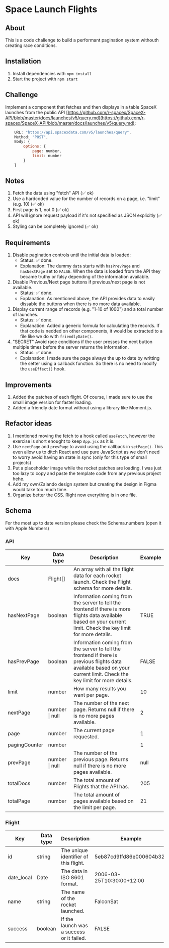# Space Launch Flights

## About

This is a code challenge to build a performant pagination system withouth creating race conditions.

## Installation

1. Install dependencies with `npm install`
1. Start the project with `npm start`

## Challenge

Implement a component that fetches and then displays in a table
SpaceX launches from the public API [https://github.com/r-spacex/SpaceX-API/blob/master/docs/launches/v5/query.md](https://github.com/r-spacex/SpaceX-API/blob/master/docs/launches/v5/query.md):

```js
    URL: "https://api.spacexdata.com/v5/launches/query",
    Method: "POST",
    Body: {
        options: {
            page: number,
            limit: number
        }
    }
```

## Notes

1. Fetch the data using "fetch" API (✅ ok)
1. Use a hardcoded value for the number of records on a page, i.e. "limit" (e.g. 10) (✅ ok)
1. First page is 1, not 0 (✅ ok)
1. API will ignore request payload if it's not specified as JSON explicitly (✅ ok)
1. Styling can be completely ignored (✅ ok)

## Requirements

1. Disable pagination controls until the initial data is loaded:
   - Status: ✅ done.
   - Explanation: The dummy `data` starts with `hasPrevPage` and `hasNextPage` set to `FALSE`. When the data is loaded from the API they became truthy or falsy depending of the information available.
1. Disable Previous/Next page buttons if previous/next page is not available.
   - Status: ✅ done.
   - Explanation: As mentioned above, the API provides data to easily dissable the buttons when there is no more data available.
1. Display current range of records (e.g. "1-10 of 1000") and a total number of launches.
   - Status: ✅ done.
   - Explanation: Added a generic formula for calculating the records. If that code is nedded on other components, it would be extracted to a file like we do with `friendlyDate()`.
1. "SECRET" Avoid race conditions if the user presses the next button multiple times before the server returns the information.
   - Status: ✅ done.
   - Explanation: I made sure the page always the up to date by writting the setter using a callback function. So there is no need to modify the `useEffect()` hook.

## Improvements

1. Added the patches of each flight. Of course, i made sure to use the small image version for faster loading.
2. Added a friendly date format without using a library like Moment.js.

## Refactor ideas

1. I mentioned moving the fetch to a hook called `useFetch`, however the exercise is short enought to keep `App.jsx` as it is.
2. Use `nextPage` and `prevPage` to avoid using the callback in `setPage()`. This even allow us to ditch React and use pure JavaScript as we don't need to worry avoid having an state in sync (only for this type of small projects)
3. Put a placeholder image while the rocket patches are loading. I was just too lazy to copy and paste the template code from any previous project hehe.
4. Add my own/Zalando design system but creating the design in Figma would take too much time.
5. Organize better the CSS. Right now everything is in one file.

## Schema

For the most up to date version please check the Schema.numbers (open it with Apple Numbers)

### API

| Key           | Data type      | Description                                                                                                                                                            | Example |
| ------------- | -------------- | ---------------------------------------------------------------------------------------------------------------------------------------------------------------------- | ------- |
| docs          | Flight[]       | An array with all the flight data for each rocket launch. Check the Flight schema for more details.                                                                    |         |
| hasNextPage   | boolean        | Information coming from the server to tell the frontend if there is more flights data available based on your current limit. Check the key limit for more details.     | TRUE    |
| hasPrevPage   | boolean        | Information coming from the server to tell the frontend if there is previous flights data available based on your current limit. Check the key limit for more details. | FALSE   |
| limit         | number         | How many results you want per page.                                                                                                                                    | 10      |
| nextPage      | number \| null | The number of the next page. Returns null if there is no more pages available.                                                                                         | 2       |
| page          | number         | The current page requested.                                                                                                                                            | 1       |
| pagingCounter | number         |                                                                                                                                                                        | 1       |
| prevPage      | number \| null | The number of the previous page. Returns null if there is no more pages available.                                                                                     | null    |
| totalDocs     | number         | The total amount of Flights that the API has.                                                                                                                          | 205     |
| totalPage     | number         | The total amount of pages available based on the limit per page.                                                                                                       | 21      |

### Flight

| Key        | Data type | Description                               | Example                   |
| ---------- | --------- | ----------------------------------------- | ------------------------- |
| id         | string    | The unique identifier of this flight.     | 5eb87cd9ffd86e000604b32a  |
| date_local | Date      | The data in ISO 8601 format.              | 2006-03-25T10:30:00+12:00 |
| name       | string    | The name of the rocket launched.          | FalconSat                 |
| success    | boolean   | If the launch was a success or it failed. | FALSE                     |

